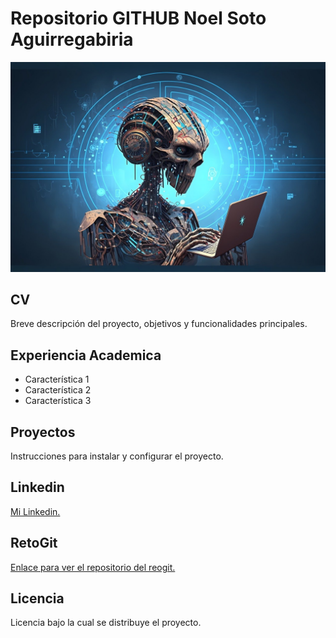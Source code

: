 
<!--
**Nowel33/Nowel33** is a ✨ _special_ ✨ repository because its `README.md` (this file) appears on your GitHub profile.

Here are some ideas to get you started:

- 🔭 I’m currently working on ...
- 🌱 I’m currently learning ...
- 👯 I’m looking to collaborate on ...
- 🤔 I’m looking for help with ...
- 💬 Ask me about ...
- 📫 How to reach me: ...
- 😄 Pronouns: ...
- ⚡ Fun fact: ...
-->
# Repositorio GITHUB Noel Soto Aguirregabiria
![Imagen de Portada](Recursos/img/robot.jpg)
## CV
Breve descripción del proyecto, objetivos y funcionalidades principales.
## Experiencia Academica
- Característica 1
- Característica 2
- Característica 3
## Proyectos
Instrucciones para instalar y configurar el proyecto.
## Linkedin
[Mi Linkedin.](https://www.linkedin.com/in/noelsotoaguirregabiria/)
## RetoGit
[Enlace para ver el repositorio del reogit.](https://github.com/Nowel33/retogit)
## Licencia
Licencia bajo la cual se distribuye el proyecto.
